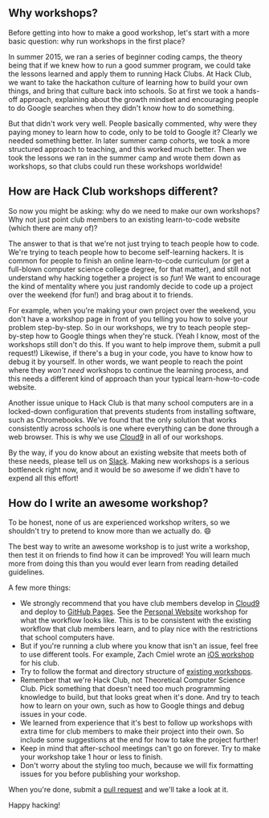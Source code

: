 ## Why workshops?

Before getting into how to make a good workshop, let's start with a more basic
question: why run workshops in the first place?

In summer 2015, we ran a series of beginner coding camps, the theory being that
if we knew how to run a good summer program, we could take the lessons learned
and apply them to running Hack Clubs. At Hack Club, we want to take the
hackathon culture of learning how to build your own things, and bring that
culture back into schools. So at first we took a hands-off approach, explaining
about the growth mindset and encouraging people to do Google searches when they
didn't know how to do something.

But that didn't work very well. People basically commented, why were they
paying money to learn how to code, only to be told to Google it? Clearly we
needed something better. In later summer camp cohorts, we took a more
structured approach to teaching, and this worked much better. Then we took the
lessons we ran in the summer camp and wrote them down as workshops, so that
clubs could run these workshops worldwide!

## How are Hack Club workshops different?

So now you might be asking: why do we need to make our own workshops? Why not
just point club members to an existing learn-to-code website (which there are
many of)?

The answer to that is that we're not just trying to teach people how to code.
We're trying to teach people how to become self-learning hackers. It is common
for people to finish an online learn-to-code curriculum (or get a full-blown
computer science college degree, for that matter), and still not understand why
hacking together a project is so *fun*! We want to encourage the kind of
mentality where you just randomly decide to code up a project over the weekend
(for fun!) and brag about it to friends.

For example, when you're making your own project over the weekend, you don't
have a workshop page in front of you telling you how to solve your problem
step-by-step. So in our workshops, we try to teach people step-by-step how to
Google things when they're stuck. (Yeah I know, most of the workshops still
don't do this. If you want to help improve them, submit a pull request!)
Likewise, if there's a bug in your code, you have to know how to debug it by
yourself. In other words, we want people to reach the point where they *won't
need* workshops to continue the learning process, and this needs a different
kind of approach than your typical learn-how-to-code website.

Another issue unique to Hack Club is that many school computers are in a
locked-down configuration that prevents students from installing software, such
as Chromebooks. We've found that the only solution that works consistently
across schools is one where everything can be done through a web browser. This
is why we use [Cloud9](https://c9.io) in all of our workshops.

By the way, if you do know about an existing website that meets both of these
needs, please tell us on [Slack](https://hackclub.slack.com/). Making new
workshops is a serious bottleneck right now, and it would be so awesome if we
didn't have to expend all this effort!

## How do I write an awesome workshop?

To be honest, none of us are experienced workshop writers, so we shouldn't try
to pretend to know more than we actually do. :smile:

The best way to write an awesome workshop is to just write a workshop, then
test it on friends to find how it can be improved! You will learn much more
from doing this than you would ever learn from reading detailed guidelines.

A few more things:

- We strongly recommend that you have club members develop in
  [Cloud9](https://c9.io) and deploy to [GitHub
  Pages](https://pages.github.com). See the [Personal
  Website](https://github.com/hackclub/hackclub/blob/master/workshops/personal_website/)
  workshop for what the workflow looks like. This is to be consistent with the
  existing workflow that club members learn, and to play nice with the
  restrictions that school computers have.
- But if you're running a club where you know that isn't an issue, feel free to
  use different tools. For example, Zach Cmiel wrote an [iOS
  workshop](https://github.com/hackclub/hackclub/blob/master/workshops/swiper/)
  for his club.
- Try to follow the format and directory structure of [existing
  workshops](https://github.com/hackclub/hackclub/tree/master/workshops/).
- Remember that we're Hack Club, not Theoretical Computer Science Club. Pick
  something that doesn't need too much programming knowledge to build, but that
  looks great when it's done. And try to teach how to learn on your own, such as
  how to Google things and debug issues in your code.
- We learned from experience that it's best to follow up workshops with extra
  time for club members to make their project into their own. So include some
  suggestions at the end for how to take the project further!
- Keep in mind that after-school meetings can't go on forever. Try to make your
  workshop take 1 hour or less to finish.
- Don't worry about the styling too much, because we will fix formatting issues for
  you before publishing your workshop.

When you're done, submit a [pull
request](https://github.com/hackclub/hackclub/pulls) and we'll take a look at
it.

Happy hacking!
